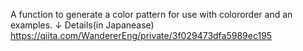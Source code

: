 A function to generate a color pattern for use with colororder and an examples.
↓ Details(in Japanease)
https://qiita.com/WandererEng/private/3f029473dfa5989ec195
